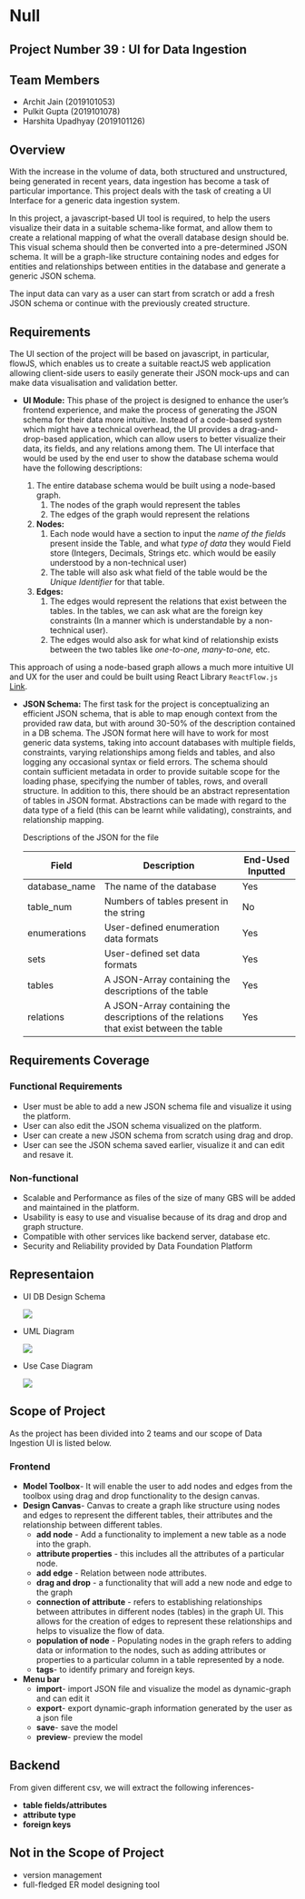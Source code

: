 # Null
## Project Number 39 : UI for Data Ingestion
## Team Members
+ Archit Jain (2019101053)
+ Pulkit Gupta (2019101078)
+ Harshita Upadhyay (2019101126)

## Overview
With the increase in the volume of data, both structured and unstructured, being generated in recent years, data ingestion has become a task of particular importance. This project deals with the task of creating a UI Interface for a generic data ingestion system.

In this project, a javascript-based UI tool is required, to help the users visualize their data in a suitable schema-like format, and allow them to create a relational mapping of what the overall database design should be. This visual schema should then be converted into a pre-determined JSON schema. It will be a graph-like structure containing nodes and edges for entities and relationships between entities in the database and generate a generic JSON schema.

The input data can vary as a user can start from scratch or add a fresh JSON schema or continue with the previously created structure.

## Requirements
The UI section of the project will be based on javascript, in particular, flowJS, which enables us to create a suitable reactJS web application allowing client-side users to easily generate their JSON mock-ups and can make data visualisation and validation better.
- **UI Module:**
This phase of the project is designed to enhance the user’s frontend experience, and make the process of generating the JSON schema for their data more intuitive. Instead of a code-based system which might have a technical overhead, the UI provides a drag-and-drop-based application, which can allow users to better visualize their data, its fields, and any relations among them. 
The UI interface that would be used by the end user to show the database schema would have the following descriptions:

    1. The entire database schema would be built using a node-based graph.
        1. The nodes of the graph would represent the tables
        2. The edges of the graph would represent the relations
    2. **Nodes:**
        1. Each node would have a section to input the *name of the fields* present inside the Table, and what *type of data* they would Field store (Integers, Decimals, Strings etc. which would be easily understood by a non-technical user)
        2. The table will also ask what field of the table would be the *Unique Identifier* for that table.
    3. **Edges:**
        1. The edges would represent the relations that exist between the tables. In the tables, we can ask what are the foreign key constraints (In a manner which is understandable by a non-technical user).
        2. The edges would also ask for what kind of relationship exists between the two tables like *one-to-one, many-to-one,* etc. 

This approach of using a node-based graph allows a much more intuitive UI and UX for the user and could be built using React Library `ReactFlow.js` [Link](https://reactflow.dev/).
- **JSON Schema:**
The first task for the project is conceptualizing an efficient JSON schema, that is able to map enough context from the provided raw data, but with around 30-50% of the description contained in a DB schema. The JSON format here will have to work for most generic data systems, taking into account databases with multiple fields, constraints, varying relationships among fields and tables, and also logging any occasional syntax or field errors.
The schema should contain sufficient metadata in order to provide suitable scope for the loading phase, specifying the number of tables, rows, and overall structure. In addition to this, there should be an abstract representation of tables in JSON format. Abstractions can be made with regard to the data type of a field (this can be learnt while validating), constraints, and relationship mapping.

    Descriptions of the JSON for the file

    | Field | Description | End-Used Inputted |
    | --- | --- | --- |
    | database_name | The name of the database | Yes |
    | table_num | Numbers of tables present in the string | No |
    | enumerations | User-defined enumeration data formats | Yes |
    | sets | User-defined set data formats | Yes |
    | tables | A JSON-Array containing the descriptions of the table | Yes |
    | relations | A JSON-Array containing the descriptions of the relations that exist between the table | Yes |
    
## Requirements Coverage

### Functional Requirements

+ User must be able to add a new JSON schema file and visualize it using the platform.
+ User can also edit the JSON schema visualized on the platform.
+ User can create a new JSON schema from scratch using drag and drop.
+ User can see the JSON schema saved earlier, visualize it and can edit and resave it.

### Non-functional 
+ Scalable and Performance as files of the size of many GBS will be added and maintained in the platform.
+ Usability is easy to use and visualise because of its drag and drop and graph structure.
+ Compatible with other services like backend server, database etc.
+ Security and Reliability provided by Data Foundation Platform 



## Representaion
+ UI DB Design Schema

    ![](https://i.imgur.com/VFiarSr.png)
    
+ UML Diagram

    ![](https://i.imgur.com/FQebpgR.jpg)

+ Use Case Diagram 

    ![](https://i.imgur.com/Cj6JPRi.png)






## Scope of Project
As the project has been divided into 2 teams and our scope of Data Ingestion UI is listed below.

### Frontend
+ **Model Toolbox**- It will enable the user to add nodes and edges from the toolbox using drag and drop functionality to the design canvas.
+ **Design Canvas**- Canvas to create a graph like structure using nodes and edges to represent the different tables, their attributes and the relationship between different tables.
     - **add node**  - Add a functionality to implement a new table as a node into the graph.
    - **attribute properties** - this includes all the attributes of a particular  node.
    - **add edge** - Relation between node attributes.
    - **drag and drop** - a functionality that will add a new node and edge to the graph
    - **connection of attribute** - refers to establishing relationships between attributes in different nodes (tables) in the graph UI. This allows for the creation of edges to represent these relationships and helps to visualize the flow of data.
    - **population of node** - Populating nodes in the graph refers to adding data or information to the nodes, such as adding attributes or properties to a particular column in a table represented by a node.
    - **tags**- to identify primary and foreign keys.
+ **Menu bar**
    -  **import**- import JSON file and visualize the model as dynamic-graph and can edit it
    -  **export**- export dynamic-graph information generated by the user as a json file
    -  **save**- save the model
    - **preview**- preview the model 

## Backend
From given different csv, we will extract the following inferences- 
- **table fields/attributes** 
- **attribute type** 
- **foreign keys** 



## Not in the Scope of Project
+ version management 
+ full-fledged ER model designing tool

